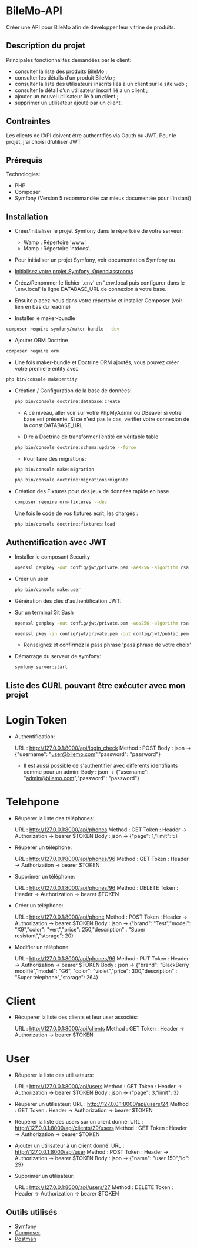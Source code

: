 # BileMo-API
Créer une API pour BileMo afin de développer leur vitrine de produits.


## Description du projet

Principales fonctionnalités demandées par le client:

  * consulter la liste des produits BileMo ;
  * consulter les détails d’un produit BileMo ;
  * consulter la liste des utilisateurs inscrits liés à un client sur le site web ;
  * consulter le détail d’un utilisateur inscrit lié à un client ;
  * ajouter un nouvel utilisateur lié à un client ;
  * supprimer un utilisateur ajouté par un client.
  

## Contraintes

Les clients de l’API doivent être authentifiés via Oauth ou JWT.
Pour le projet, j'ai choisi d'utiliser JWT


## Prérequis

Technologies: 
- PHP
- Composer
- Symfony (Version 5 recommandée car mieux documentée pour l'instant)

## Installation

  * Créer/Initialiser le projet Symfony dans le répertoire de votre serveur:
      * Wamp : Répertoire 'www'.
      * Mamp : Répertoire 'htdocs'.

  * Pour initialiser un projet Symfony, voir documentation Symfony ou 
  * [Initialisez votre projet Symfony, Openclassrooms](https://openclassrooms.com/fr/courses/7709361-construisez-une-api-rest-avec-symfony/7795085-initialisez-votre-projet-symfony)
      
  * Créez/Renommer le fichier '.env' en '.env.local puis configurer dans le '.env.local' la ligne DATABASE_URL de connexion à votre base.
  
  * Ensuite placez-vous dans votre répertoire et installer Composer (voir lien en bas du readme)

  * Installer le maker-bundle
  ```bash
  composer require symfony/maker-bundle --dev
  ```

  * Ajouter ORM Doctrine
  ```bash
  composer require orm
  ```

  * Une fois maker-bundle et Doctrine ORM ajoutés, vous pouvez créer votre premiere entity avec 
  ```bash
  php bin/console make:entity
  ```
  
    
* Création / Configuration de la base de données:

    ```bash
    php bin/console doctrine:database:create
    ```
    * A ce niveau, aller voir sur votre PhpMyAdmin ou DBeaver si votre base est présente. Si ce n'est pas le cas, verifier votre connexion de la const DATABASE_URL


    * Dire à Doctrine de transformer l’entité en véritable table
    ```bash
    php bin/console doctrine:schema:update --force
    ```


    * Pour faire des migrations: 
    ```bash
    php bin/console make:migration
    ```

    ```bash
    php bin/console doctrine:migrations:migrate
    ```
    
* Création des Fixtures pour des jeux de données rapide en base
    ```bash
    composer require orm-fixtures --dev
    ```

    Une fois le code de vos fixtures ecrit, les chargés :


    ```bash
    php bin/console doctrine:fixtures:load 
    ```

    

## Authentification avec JWT
* Installer le composant Security
    ```bash
    openssl genpkey -out config/jwt/private.pem -aes256 -algorithm rsa -pkeyopt rsa_keygen_bits:4096
    ```
* Créer un user 
    ```bash
    php bin/console make:user
    ```
    

* Génération des clés d'authentification JWT:

* Sur un terminal Git Bash

    ```bash
    openssl genpkey -out config/jwt/private.pem -aes256 -algorithm rsa -pkeyopt rsa_keygen_bits:4096 
    ```
    
    ```bash
    openssl pkey -in config/jwt/private.pem -out config/jwt/public.pem -pubout
    ```
    
    * Renseignez et confirmez la pass phrase 'pass phrase de votre choix'  
    
    
* Démarrage du serveur de symfony:

    ```bash
    symfony server:start
    ```


## Liste des CURL pouvant être exécuter avec mon projet

# Login Token 
* Authentification:

    URL : http://127.0.0.1:8000/api/login_check
    Method : POST
    Body : json → {"username": "user@bilemo.com","password": "password"}

    * Il est aussi possible de s'authentifier avec différents identifiants comme pour un admin:
      Body : json → {"username": "admin@bilemo.com","password": "password"}

# Telehpone  

* Réupérer la liste des téléphones:

    URL : http://127.0.0.1:8000/api/phones
    Method : GET
    Token : Header → Authorization → bearer $TOKEN
    Body : json → {"page": 1,"limit": 5}


* Réupérer un téléphone:

    URL : http://127.0.0.1:8000/api/phones/96
    Method : GET
    Token : Header → Authorization → bearer $TOKEN

* Supprimer un téléphone:

    URL : http://127.0.0.1:8000/api/phones/96
    Method : DELETE
    Token : Header → Authorization → bearer $TOKEN

* Créer un téléphone:

    URL : http://127.0.0.1:8000/api/phone
    Method : POST
    Token : Header → Authorization → bearer $TOKEN
    Body : json → {"brand": "Test","model": "X9","color": "vert","price": 250,"description" : "Super resistant","storage": 20}

* Modifier un téléphone:

    URL : http://127.0.0.1:8000/api/phones/96
    Method : PUT
    Token : Header → Authorization → bearer $TOKEN
    Body : json → {"brand": "BlackBerry modifié","model": "G6", "color": "violet","price": 300,"description" : "Super telephone","storage": 264}


# Client

* Récuperer la liste des clients et leur user associés:

    URL : http://127.0.0.1:8000/api/clients
    Method : GET
    Token : Header → Authorization → bearer $TOKEN


# User

* Réupérer la liste des utilisateurs:

    URL : http://127.0.0.1:8000/api/users
    Method : GET
    Token : Header → Authorization → bearer $TOKEN
    Body : json → {"page": 3,"limit": 3}


* Réupérer un utilisateur:
    URL : http://127.0.0.1:8000/api/users/24
    Method : GET
    Token : Header → Authorization → bearer $TOKEN
    
* Réupérer la liste des users sur un client donné:
    URL : http://127.0.0.1:8000/api/clients/29/users
    Method : GET
    Token : Header → Authorization → bearer $TOKEN
    

* Ajouter un utilisateur à un client donné:
    URL : http://127.0.0.1:8000/api/user
    Method : POST
    Token : Header → Authorization → bearer $TOKEN
    Body : json → {"name": "user 150","id": 29}
    
    
* Supprimer un utilisateur:

    URL : http://127.0.0.1:8000/api/users/27
    Method : DELETE
    Token : Header → Authorization → bearer $TOKEN

## Outils utilisés

  * [Symfony](https://symfony.com/)
  * [Composer](https://getcomposer.org/)
  * [Postman](https://www.getpostman.com/)
  
  